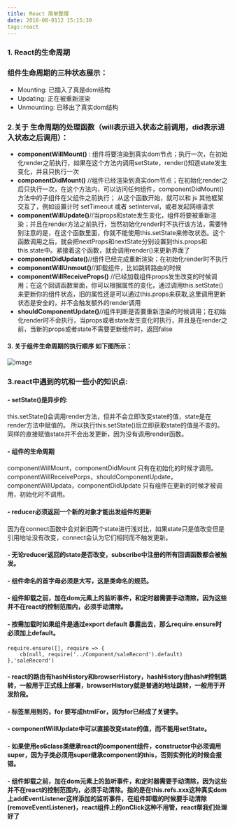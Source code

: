 ```yaml
---
title: React 简单整理
date: 2018-08-0112 15:15:30
tags:react
---
```

### 1. React的生命周期
###  组件生命周期的三种状态展示： 
- Mounting: 已插入了真是dom结构 
- Updating: 正在被重新渲染 
- Unmounting: 已移出了真实dom结构

### 2.关于 生命周期的处理函数（will表示进入状态之前调用，did表示进入状态之后调用）：
- **componentWillMount()** :
组件将要渲染到真实dom节点；执行一次，在初始化render之前执行，如果在这个方法内调用setState，render()知道state发生变化，并且只执行一次
- **componentDidMount()**
//组件已经渲染到真实dom节点；在初始化render之后只执行一次，在这个方法内，可以访问任何组件，componentDidMount()方法中的子组件在父组件之前执行；
从这个函数开始，就可以和 js 其他框架交互了，例如设置计时 setTimeout 或者 setInterval，或者发起网络请求
- **componentWillUpdate()**//当props和state发生变化，组件将要被重新渲染；并且在render方法之前执行，当然初始化render时不执行该方法，需要特别注意的是，在这个函数里面，你就不能使用this.setState来修改状态。这个函数调用之后，就会把nextProps和nextState分别设置到this.props和this.state中。紧接着这个函数，就会调用render()来更新界面了
- **componentDidUpdate()**//组件已经完成重新渲染；在初始化render时不执行
- **componentWillUnmout()**//卸载组件，比如跳转路由的时候
- **componentWillReceiveProps()** //已经加载组件props发生改变的时候调用；在这个回调函数里面，你可以根据属性的变化，通过调用this.setState()来更新你的组件状态，旧的属性还是可以通过this.props来获取,这里调用更新状态是安全的，并不会触发额外的render调用
- **shouldComponentUpdate()**//组件判断是否要重新渲染的时候调用；在初始化render时不会执行，当props或者state发生变化时执行，并且是在render之前，当新的props或者state不需要更新组件时，返回false
#### 3. 关于组件生命周期的执行顺序 如下图所示：
![image](https://note.youdao.com/yws/public/resource/ab2cc4cb6abd27779a98343b11256d86/xmlnote/D3F2B8C7A6A04D8F99722AF34EEA9F36/851A0C31E6A749EB948EE8F6B5C6E006/88)
### 3.react中遇到的坑和一些小的知识点:
#### - setState()是异步的:
this.setState()会调用render方法，但并不会立即改变state的值，state是在render方法中赋值的。
所以执行this.setState()后立即获取state的值是不变的。
同样的直接赋值state并不会出发更新，因为没有调用render函数。
#### - 组件的生命周期
componentWillMount，componentDidMount 只有在初始化的时候才调用。
componentWillReceivePorps，shouldComponentUpdate，componentWillUpdata，componentDidUpdate 只有组件在更新的时候才被调用，初始化时不调用。
#### - reducer必须返回一个新的对象才能出发组件的更新
因为在connect函数中会对新旧两个state进行浅对比，如果state只是值改变但是引用地址没有改变，connect会认为它们相同而不触发更新。
#### - 无论reducer返回的state是否改变，subscribe中注册的所有回调函数都会被触发。
#### - 组件命名的首字母必须是大写，这是类命名的规范。
#### - 组件卸载之前，加在dom元素上的监听事件，和定时器需要手动清除，因为这些并不在react的控制范围内，必须手动清除。
#### - 按需加载时如果组件是通过export default 暴露出去，那么require.ensure时必须加上default。

```
require.ensure([], require => {
    cb(null, require('../Component/saleRecord').default)
},'saleRecord')
```
#### - react的路由有hashHistory和browserHistory，hashHistory由hash#控制跳转，一般用于正式线上部署，browserHistory就是普通的地址跳转，一般用于开发阶段。
#### - 标签里用到的，for 要写成htmlFor，因为for已经成了关键字。
#### - componentWillUpdate中可以直接改变state的值，而不能用setState。
#### - 如果使用es6class类继承react的component组件，constructor中必须调用super，因为子类必须用super继承component的this，否则实例化的时候会报错。
#### - 组件卸载之前，加在dom元素上的监听事件，和定时器需要手动清除，因为这些并不在react的控制范围内，必须手动清除。指的是在this.refs.xxx这种真实dom上addEventListener这样添加的监听事件，在组件卸载的时候要手动清除(removeEventListener)，react组件上的onClick这种不用管，react帮我们处理好了
